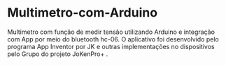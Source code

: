 # Multimetro-com-Arduino
Multimetro com função de medir tensão utilizando Arduino e integração com App por meio do bluetooth hc-06. O aplicativo foi desenvolvido pelo programa App Inventor por JK e outras implementações no dispositivos pelo Grupo do projeto JoKenPro+ . 
